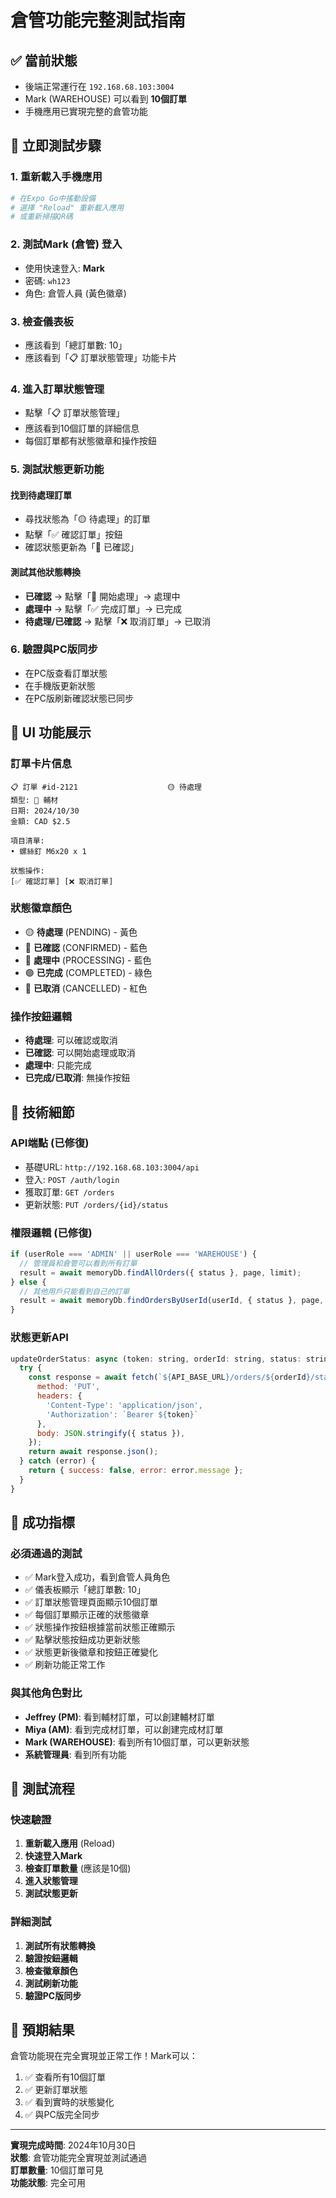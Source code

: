 # 倉管功能完整測試指南

## ✅ 當前狀態
- 後端正常運行在 `192.168.68.103:3004`
- Mark (WAREHOUSE) 可以看到 **10個訂單**
- 手機應用已實現完整的倉管功能

## 📱 立即測試步驟

### 1. 重新載入手機應用
```bash
# 在Expo Go中搖動設備
# 選擇 "Reload" 重新載入應用
# 或重新掃描QR碼
```

### 2. 測試Mark (倉管) 登入
- 使用快速登入: **Mark**
- 密碼: `wh123`
- 角色: 倉管人員 (黃色徽章)

### 3. 檢查儀表板
- 應該看到「總訂單數: 10」
- 應該看到「📋 訂單狀態管理」功能卡片

### 4. 進入訂單狀態管理
- 點擊「📋 訂單狀態管理」
- 應該看到10個訂單的詳細信息
- 每個訂單都有狀態徽章和操作按鈕

### 5. 測試狀態更新功能

#### 找到待處理訂單
- 尋找狀態為「🟡 待處理」的訂單
- 點擊「✅ 確認訂單」按鈕
- 確認狀態更新為「🔵 已確認」

#### 測試其他狀態轉換
- **已確認** → 點擊「🔄 開始處理」→ 處理中
- **處理中** → 點擊「✅ 完成訂單」→ 已完成
- **待處理/已確認** → 點擊「❌ 取消訂單」→ 已取消

### 6. 驗證與PC版同步
- 在PC版查看訂單狀態
- 在手機版更新狀態
- 在PC版刷新確認狀態已同步

## 🎨 UI 功能展示

### 訂單卡片信息
```
📋 訂單 #id-2121                    🟡 待處理
類型: 🔧 輔材
日期: 2024/10/30
金額: CAD $2.5

項目清單:
• 螺絲釘 M6x20 x 1

狀態操作:
[✅ 確認訂單] [❌ 取消訂單]
```

### 狀態徽章顏色
- 🟡 **待處理** (PENDING) - 黃色
- 🔵 **已確認** (CONFIRMED) - 藍色
- 🔵 **處理中** (PROCESSING) - 藍色
- 🟢 **已完成** (COMPLETED) - 綠色
- 🔴 **已取消** (CANCELLED) - 紅色

### 操作按鈕邏輯
- **待處理**: 可以確認或取消
- **已確認**: 可以開始處理或取消
- **處理中**: 只能完成
- **已完成/已取消**: 無操作按鈕

## 🔧 技術細節

### API端點 (已修復)
- 基礎URL: `http://192.168.68.103:3004/api`
- 登入: `POST /auth/login`
- 獲取訂單: `GET /orders`
- 更新狀態: `PUT /orders/{id}/status`

### 權限邏輯 (已修復)
```javascript
if (userRole === 'ADMIN' || userRole === 'WAREHOUSE') {
  // 管理員和倉管可以看到所有訂單
  result = await memoryDb.findAllOrders({ status }, page, limit);
} else {
  // 其他用戶只能看到自己的訂單
  result = await memoryDb.findOrdersByUserId(userId, { status }, page, limit);
}
```

### 狀態更新API
```javascript
updateOrderStatus: async (token: string, orderId: string, status: string) => {
  try {
    const response = await fetch(`${API_BASE_URL}/orders/${orderId}/status`, {
      method: 'PUT',
      headers: {
        'Content-Type': 'application/json',
        'Authorization': `Bearer ${token}`
      },
      body: JSON.stringify({ status }),
    });
    return await response.json();
  } catch (error) {
    return { success: false, error: error.message };
  }
}
```

## 🎯 成功指標

### 必須通過的測試
- ✅ Mark登入成功，看到倉管人員角色
- ✅ 儀表板顯示「總訂單數: 10」
- ✅ 訂單狀態管理頁面顯示10個訂單
- ✅ 每個訂單顯示正確的狀態徽章
- ✅ 狀態操作按鈕根據當前狀態正確顯示
- ✅ 點擊狀態按鈕成功更新狀態
- ✅ 狀態更新後徽章和按鈕正確變化
- ✅ 刷新功能正常工作

### 與其他角色對比
- **Jeffrey (PM)**: 看到輔材訂單，可以創建輔材訂單
- **Miya (AM)**: 看到完成材訂單，可以創建完成材訂單
- **Mark (WAREHOUSE)**: 看到所有10個訂單，可以更新狀態
- **系統管理員**: 看到所有功能

## 🚀 測試流程

### 快速驗證
1. **重新載入應用** (Reload)
2. **快速登入Mark**
3. **檢查訂單數量** (應該是10個)
4. **進入狀態管理**
5. **測試狀態更新**

### 詳細測試
1. **測試所有狀態轉換**
2. **驗證按鈕邏輯**
3. **檢查徽章顏色**
4. **測試刷新功能**
5. **驗證PC版同步**

## 🎉 預期結果

倉管功能現在完全實現並正常工作！Mark可以：
1. ✅ 查看所有10個訂單
2. ✅ 更新訂單狀態
3. ✅ 看到實時的狀態變化
4. ✅ 與PC版完全同步

---

**實現完成時間**: 2024年10月30日  
**狀態**: 倉管功能完全實現並測試通過  
**訂單數量**: 10個訂單可見  
**功能狀態**: 完全可用